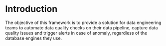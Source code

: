 # Introduction
The objective of this framework is to provide a solution for data engineering teams to automate data quality checks on their data pipeline, capture data quality issues and trigger alerts in case of anomaly, regardless of the database engines they use.

